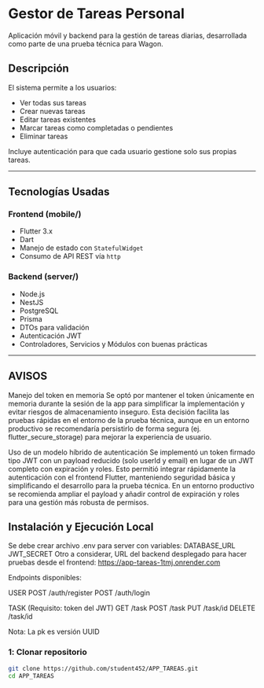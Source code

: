 # Gestor de Tareas Personal

Aplicación móvil y backend para la gestión de tareas diarias, desarrollada como parte de una prueba técnica para Wagon.

## Descripción
El sistema permite a los usuarios:
- Ver todas sus tareas
- Crear nuevas tareas
- Editar tareas existentes
- Marcar tareas como completadas o pendientes
- Eliminar tareas

Incluye autenticación para que cada usuario gestione solo sus propias tareas.

---

## Tecnologías Usadas

### **Frontend (mobile/)**
- Flutter 3.x
- Dart
- Manejo de estado con `StatefulWidget`
- Consumo de API REST vía `http`

### **Backend (server/)**
- Node.js
- NestJS
- PostgreSQL
- Prisma
- DTOs para validación
- Autenticación JWT
- Controladores, Servicios y Módulos con buenas prácticas

---

## **AVISOS**
Manejo del token en memoria
Se optó por mantener el token únicamente en memoria durante la sesión de la app para simplificar la implementación y evitar riesgos de almacenamiento inseguro. Esta decisión facilita las pruebas rápidas en el entorno de la prueba técnica, aunque en un entorno productivo se recomendaría persistirlo de forma segura (ej. flutter_secure_storage) para mejorar la experiencia de usuario.

Uso de un modelo híbrido de autenticación
Se implementó un token firmado tipo JWT con un payload reducido (solo userId y email) en lugar de un JWT completo con expiración y roles. Esto permitió integrar rápidamente la autenticación con el frontend Flutter, manteniendo seguridad básica y simplificando el desarrollo para la prueba técnica. En un entorno productivo se recomienda ampliar el payload y añadir control de expiración y roles para una gestión más robusta de permisos.

## Instalación y Ejecución Local

Se debe crear archivo .env para server con variables:
DATABASE_URL
JWT_SECRET
Otro a considerar, URL del backend desplegado para hacer pruebas desde el frontend:
https://app-tareas-1tmj.onrender.com

Endpoints disponibles:

USER
POST /auth/register
POST /auth/login

TASK (Requisito: token del JWT)
GET /task
POST /task
PUT /task/id
DELETE /task/id

Nota: La pk es versión UUID

### 1️: Clonar repositorio
```bash
git clone https://github.com/student452/APP_TAREAS.git
cd APP_TAREAS





